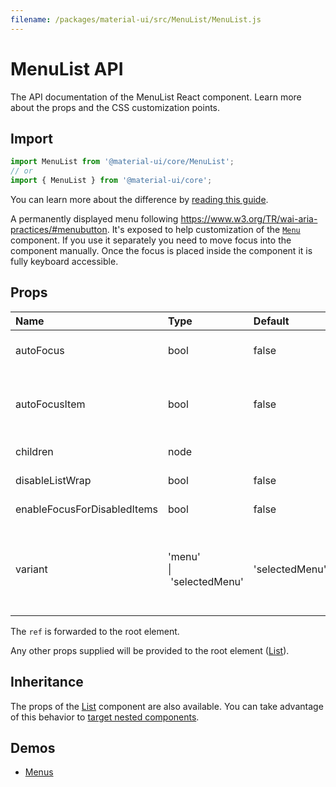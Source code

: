 ```yaml
---
filename: /packages/material-ui/src/MenuList/MenuList.js
---
```


<!--- This documentation is automatically generated, do not try to edit it. -->

# MenuList API

<p class="description">The API documentation of the MenuList React component. Learn more about the props and the CSS customization points.</p>

## Import

```js
import MenuList from '@material-ui/core/MenuList';
// or
import { MenuList } from '@material-ui/core';
```

You can learn more about the difference by [reading this guide](/guides/minimizing-bundle-size/).

A permanently displayed menu following https://www.w3.org/TR/wai-aria-practices/#menubutton.
It's exposed to help customization of the [`Menu`](/api/menu/) component. If you
use it separately you need to move focus into the component manually. Once
the focus is placed inside the component it is fully keyboard accessible.

## Props

| Name | Type | Default | Description |
|:-----|:-----|:--------|:------------|
| <span class="prop-name">autoFocus</span> | <span class="prop-type">bool</span> | <span class="prop-default">false</span> | If `true`, will focus the `[role="menu"]` container and move into tab order. |
| <span class="prop-name">autoFocusItem</span> | <span class="prop-type">bool</span> | <span class="prop-default">false</span> | If `true`, will focus the first menuitem if `variant="menu"` or selected item if `variant="selectedMenu"`. |
| <span class="prop-name">children</span> | <span class="prop-type">node</span> |  | MenuList contents, normally `MenuItem`s. |
| <span class="prop-name">disableListWrap</span> | <span class="prop-type">bool</span> | <span class="prop-default">false</span> | If `true`, the menu items will not wrap focus. |
| <span class="prop-name">enableFocusForDisabledItems</span> | <span class="prop-type">bool</span> | <span class="prop-default">false</span> | If `true`, will allow focus on disabled items. |
| <span class="prop-name">variant</span> | <span class="prop-type">'menu'<br>&#124;&nbsp;'selectedMenu'</span> | <span class="prop-default">'selectedMenu'</span> | The variant to use. Use `menu` to prevent selected items from impacting the initial focus and the vertical alignment relative to the anchor element. |

The `ref` is forwarded to the root element.

Any other props supplied will be provided to the root element ([List](/api/list/)).

## Inheritance

The props of the [List](/api/list/) component are also available.
You can take advantage of this behavior to [target nested components](/guides/api/#spread).

## Demos

- [Menus](/components/menus/)


